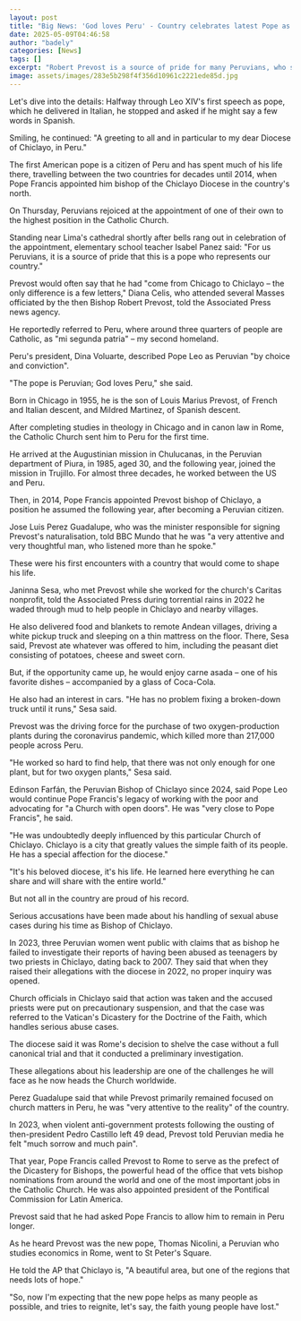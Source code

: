 ```yaml
---
layout: post
title: "Big News: 'God loves Peru' - Country celebrates latest Pope as one of their own"
date: 2025-05-09T04:46:58
author: "badely"
categories: [News]
tags: []
excerpt: "Robert Prevost is a source of pride for many Peruvians, who say he represents their country."
image: assets/images/283e5b298f4f356d10961c2221ede85d.jpg
---
```


Let's dive into the details: Halfway through Leo XIV's first speech as pope, which he delivered in Italian, he stopped and asked if he might say a few words in Spanish.

Smiling, he continued: "A greeting to all and in particular to my dear Diocese of Chiclayo, in Peru."

The first American pope is a citizen of Peru and has spent much of his life there, travelling between the two countries for decades until 2014, when Pope Francis appointed him bishop of the Chiclayo Diocese in the country's north.

On Thursday, Peruvians rejoiced at the appointment of one of their own to the highest position in the Catholic Church.

Standing near Lima's cathedral shortly after bells rang out in celebration of the appointment, elementary school teacher Isabel Panez said: "For us Peruvians, it is a source of pride that this is a pope who represents our country."

Prevost would often say that he had "come from Chicago to Chiclayo – the only difference is a few letters," Diana Celis, who attended several Masses officiated by the then Bishop Robert Prevost, told the Associated Press news agency.

He reportedly referred to Peru, where around three quarters of people are Catholic, as "mi segunda patria" – my second homeland.

Peru's president, Dina Voluarte, described Pope Leo as Peruvian "by choice and conviction".

"The pope is Peruvian; God loves Peru," she said.

Born in Chicago in 1955, he is the son of Louis Marius Prevost, of French and Italian descent, and Mildred Martinez, of Spanish descent.

After completing studies in theology in Chicago and in canon law in Rome, the Catholic Church sent him to Peru for the first time. 

He arrived at the Augustinian mission in Chulucanas, in the Peruvian department of Piura, in 1985, aged 30, and the following year, joined the mission in Trujillo. For almost three decades, he worked between the US and Peru. 

Then, in 2014, Pope Francis appointed Prevost bishop of Chiclayo, a position he assumed the following year, after becoming a Peruvian citizen.  

Jose Luis Perez Guadalupe, who was the minister responsible for signing Prevost's naturalisation, told BBC Mundo that he was "a very attentive and very thoughtful man, who listened more than he spoke."

These were his first encounters with a country that would come to shape his life. 

Janinna Sesa, who met Prevost while she worked for the church's Caritas nonprofit, told the Associated Press during torrential rains in 2022 he waded through mud to help people in Chiclayo and nearby villages.

He also delivered food and blankets to remote Andean villages, driving a white pickup truck and sleeping on a thin mattress on the floor. There, Sesa said, Prevost ate whatever was offered to him, including the peasant diet consisting of potatoes, cheese and sweet corn. 

But, if the opportunity came up, he would enjoy carne asada – one of his favorite dishes – accompanied by a glass of Coca-Cola.

He also had an interest in cars. "He has no problem fixing a broken-down truck until it runs," Sesa said. 

Prevost was the driving force for the purchase of two oxygen-production plants during the coronavirus pandemic, which killed more than 217,000 people across Peru.

"He worked so hard to find help, that there was not only enough for one plant, but for two oxygen plants," Sesa said.

Edinson Farfán, the Peruvian Bishop of Chiclayo since 2024, said Pope Leo would continue Pope Francis's legacy of working with the poor and advocating for "a Church with open doors". He was "very close to Pope Francis", he said. 

"He was undoubtedly deeply influenced by this particular Church of Chiclayo. Chiclayo is a city that greatly values the simple faith of its people. He has a special affection for the diocese."

"It's his beloved diocese, it's his life. He learned here everything he can share and will share with the entire world."

But not all in the country are proud of his record.  

Serious accusations have been made about his handling of sexual abuse cases during his time as Bishop of Chiclayo. 

In 2023, three Peruvian women went public with claims that as bishop he failed to investigate their reports of having been abused as teenagers by two priests in Chiclayo, dating back to 2007. They said that when they raised their allegations with the diocese in 2022, no proper inquiry was opened.

Church officials in Chiclayo said that action was taken and the accused priests were put on precautionary suspension, and that the case was referred to the Vatican's Dicastery for the Doctrine of the Faith, which handles serious abuse cases.

The diocese said it was Rome's decision to shelve the case without a full canonical trial and that it conducted a preliminary investigation.

These allegations about his leadership are one of the challenges he will face as he now heads the Church worldwide.

Perez Guadalupe said that while Prevost primarily remained focused on church matters in Peru, he was "very attentive to the reality" of the country.  

In 2023, when violent anti-government protests following the ousting of then-president Pedro Castillo left 49 dead, Prevost told Peruvian media he felt "much sorrow and much pain". 

That year, Pope Francis called Prevost to Rome to serve as the prefect of the Dicastery for Bishops, the powerful head of the office that vets bishop nominations from around the world and one of the most important jobs in the Catholic Church. He was also appointed president of the Pontifical Commission for Latin America. 

Prevost said that he had asked Pope Francis to allow him to remain in Peru longer.

As he heard Prevost was the new pope, Thomas Nicolini, a Peruvian who studies economics in Rome, went to St Peter's Square. 

He told the AP that Chiclayo is, "A beautiful area, but one of the regions that needs lots of hope." 

"So, now I'm expecting that the new pope helps as many people as possible, and tries to reignite, let's say, the faith young people have lost."

